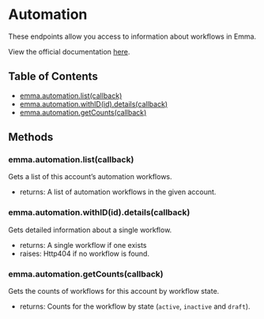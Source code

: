 # Automation

These endpoints allow you access to information about workflows in Emma.

View the official documentation [here](http://api.myemma.com/api/external/automation.html).

## Table of Contents

* [emma.automation.list(callback)](#emmaautomationlistcallback)
* [emma.automation.withID(id).details(callback)](#emmaautomationwithididdetailscallback)
* [emma.automation.getCounts(callback)](#emmaautomationgetcountscallback)

## Methods

### emma.automation.list(callback)

Gets a list of this account’s automation workflows.

* returns: A list of automation workflows in the given account.

### emma.automation.withID(id).details(callback)

Gets detailed information about a single workflow.

* returns: A single workflow if one exists
* raises: Http404 if no workflow is found.

### emma.automation.getCounts(callback)

Gets the counts of workflows for this account by workflow state.

* returns: Counts for the workflow by state (`active`, `inactive` and `draft`).

[Array]: https://developer.mozilla.org/en-US/docs/Web/JavaScript/Reference/Global_Objects/Array "Array"
[Boolean]: https://developer.mozilla.org/en-US/docs/Web/JavaScript/Data_structures#Boolean_type "Boolean"
[Number]: https://developer.mozilla.org/en-US/docs/Web/JavaScript/Data_structures#Number_type "Number"
[Object]: https://developer.mozilla.org/en-US/docs/Web/JavaScript/Reference/Global_Objects/Object "Object"
[String]: https://developer.mozilla.org/en-US/docs/Web/JavaScript/Data_structures#String_type "String"